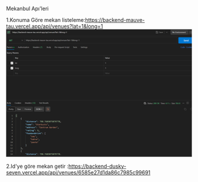 Mekanbul Apı'leri

1.Konuma Göre mekan listeleme:https://backend-mauve-tau.vercel.app/api/venues?lat=1&long=1
![Screenshot](uzunluğagörepostman.png)

2.Id'ye göre mekan getir :https://backend-dusky-seven.vercel.app/api/venues/6585e27d1da86c7985c99691

